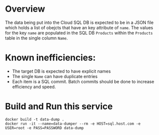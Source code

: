 # Overview 

The data being put into the Cloud SQL DB is expected to be in a JSON file which holds a list of obejcts that have an key attribute of `name`. The values for the key `name` are populated in the SQL DB `Products` within the `Products` table in the single column `Name`. 

# Known inefficiencies: 

* The target DB is expected to have explicit names
* The single `Name` can have duplicate entries
* Each item is a SQL commit. Batch commits should be done to increase efficiency and speed. 

# Build and Run this service

```
docker build -t data-dump .
docker run -it --name=data-dumper --rm -e HOST=sql.host.com -e USER=root -e PASS=PASSWORD data-dump
```